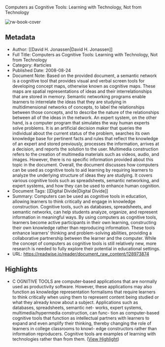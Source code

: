 Computers as Cognitive Tools: Learning with Technology, Not from Technology

![rw-book-cover](https://readwise-assets.s3.amazonaws.com/static/images/article0.00998d930354.png)

## Metadata
- Author: [[David H. Jonassen|David H. Jonassen]]
- Full Title: Computers as Cognitive Tools: Learning with Technology, Not from Technology
- Category: #articles
- Published Date: 2008-08-24
- Document Note: Based on the provided document, a semantic network is a cognitive tool that provides visual and verbal screen tools for developing concept maps, otherwise known as cognitive maps. These maps are spatial representations of ideas and their interrelationships that are stored in memory. Semantic networking programs enable learners to interrelate the ideas that they are studying in multidimensional networks of concepts, to label the relationships between those concepts, and to describe the nature of the relationships between all of the ideas in the network.
   An expert system, on the other hand, is a computer program that simulates the way human experts solve problems. It is an artificial decision maker that queries the individual about the current status of the problem, searches its own knowledge base for pertinent facts and rules that reflect the knowledge of an expert and stored previously, processes the information, arrives at a decision, and reports the solution to the user.
   Multimedia construction refers to the creation of multimedia materials such as videos, audio, and images. However, there is no specific information provided about this topic in the document. 
   Overall, the document discusses how computers can be used as cognitive tools to aid learning by requiring learners to analyze the underlying structure of ideas they are studying. It covers various cognitive tools such as spreadsheets, semantic networking, and expert systems, and how they can be used to enhance human cognition.
- Document Tags: [[Digital Divide|Digital Divide]] 
- Summary: Computers can be used as cognitive tools in education, allowing learners to think critically and engage in knowledge construction. Cognitive tools, such as databases, spreadsheets, and semantic networks, can help students analyze, organize, and represent information in meaningful ways. By using computers as cognitive tools, learners become active participants in their own learning, constructing their own knowledge rather than reproducing information. These tools enhance learners' thinking and problem-solving abilities, providing a collaborative partnership between the learner and the computer. While the concept of computers as cognitive tools is still relatively new, more research is needed to fully explore their potential in educational settings.
- URL: https://readwise.io/reader/document_raw_content/128973874

## Highlights
- C OGNITIVE TOOLS are computer-based applications that are normally used as productivity software. However, these applications may also function as knowledge representation formalisms that require learners to think critically when using them to represent content being studied or what they already know about a subject. Applications such as databases, spreadsheets, semantic net- works, expert systems, multimedia/hypermedia construction, can func- tion as computer-based cognitive tools that function as intellectual partners with learners to expand and even amplify their thinking, thereby changing the role of learners in college classrooms to knowl- edge constructors rather than information reproducers. Cognitive tools are examples of learning with technologies rather than from them. ([View Highlight](https://read.readwise.io/read/01hkrj3vtv8tmm52ftgnnwkttp))
